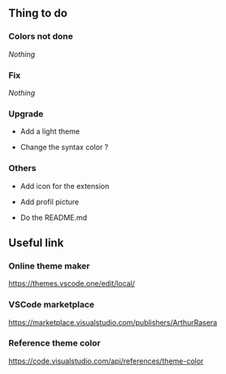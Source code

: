 ## Thing to do

### Colors not done

*Nothing*


### Fix

*Nothing*


### Upgrade

- Add a light theme

- Change the syntax color ?


### Others

- Add icon for the extension

- Add profil picture

- Do the README.md


## Useful link

### Online theme maker
https://themes.vscode.one/edit/local/

### VSCode marketplace
https://marketplace.visualstudio.com/publishers/ArthurRasera

### Reference theme color
https://code.visualstudio.com/api/references/theme-color